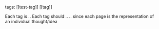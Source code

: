tags: [[test-tag]] [[tag]]

Each tag is ..
Each tag should ..
.. since each page is the representation of an individual thought/idea